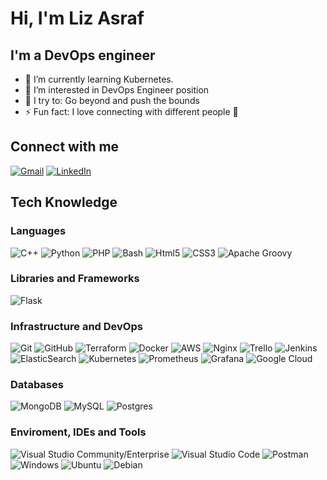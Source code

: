 # Hi, I'm Liz Asraf

## I'm a DevOps engineer
* 🌱 I’m currently learning Kubernetes.
* 👀 I’m interested in DevOps Engineer position
* 🧗 I try to: Go beyond and push the bounds
* ⚡ Fun fact: I love connecting with different people 🙌 

## Connect with me
[![Gmail](https://img.shields.io/badge/-Gmail-D14836?style=flat&logo=gmail&logoColor=white)](mailto:liz.asraf1@gmail.com)
[![LinkedIn](https://img.shields.io/badge/-LinkedIn-0077B5?style=flat&logo=linkedin&logoColor=white)](https://www.linkedin.com/in/liz-asraf-a39b2ba0/)

## Tech Knowledge

### Languages
![C++](https://img.shields.io/badge/c++-333333?style=flat&logo=c%2B%2B&logoColor=white)
  ![Python](https://img.shields.io/badge/-Python-333333?style=flat&logo=python)
  ![PHP](https://img.shields.io/badge/-PHP-333333?style=flat&logo=php)
  ![Bash](https://img.shields.io/badge/-Bash-333333?style=flat&logo=gnu-bash)
  ![Html5](https://img.shields.io/badge/-Html5-333333?style=flat&logo=html5)
  ![CSS3](https://img.shields.io/badge/-CSS3-333333?style=flat&logo=css3)
![Apache Groovy](https://img.shields.io/badge/Apache%20Groovy-333333.svg?style=flat&logo=Apache+Groovy&logoColor=white)
### Libraries and Frameworks
 ![Flask](https://img.shields.io/badge/-Flask-333333?style=flat&logo=flask)
   
### Infrastructure and DevOps
  ![Git](https://img.shields.io/badge/-Git-333333?style=flat&logo=git)
  ![GitHub](https://img.shields.io/badge/-GitHub-333333?style=flat&logo=github)
  ![Terraform](https://img.shields.io/badge/terraform-333333?style=flat&logo=terraform&logoColor=white)
  ![Docker](https://img.shields.io/badge/-Docker-333333?style=flat&logo=docker)
  ![AWS](https://img.shields.io/badge/-AWS-333333?style=flat&logo=amazon-aws&logoColor=F90)
  ![Nginx](https://img.shields.io/badge/-Nginx-333333?style=flat&logo=nginx)
  ![Trello](https://img.shields.io/badge/Trello-333333?style=flat&logo=Trello&logoColor=white)
  ![Jenkins](https://img.shields.io/badge/jenkins-333333?style=flat&logo=jenkins&logoColor=white)
 ![ElasticSearch](https://img.shields.io/badge/-ElasticSearch-333333?style=flat&logo=elasticsearch)
 ![Kubernetes](https://img.shields.io/badge/kubernetes-333333?style=flat&logo=kubernetes&logoColor=white)
 ![Prometheus](https://img.shields.io/badge/Prometheus-333333?style=flat&logo=Prometheus&logoColor=white)
 ![Grafana](https://img.shields.io/badge/grafana-333333?style=flat&logo=grafana&logoColor=white)
![Google Cloud](https://img.shields.io/badge/GoogleCloud-333333?style=flat&logo=google-cloud&logoColor=white)
 ### Databases
 ![MongoDB](https://img.shields.io/badge/MongoDB-333333?style=flat&logo=mongodb&logoColor=white)
 ![MySQL](https://img.shields.io/badge/-MySQL-333333?style=flat&logo=mysql)
![Postgres](https://img.shields.io/badge/postgres-333333?style=flat&logo=postgresql&logoColor=white)
### Enviroment, IDEs and Tools
  ![Visual Studio Community/Enterprise](https://img.shields.io/badge/-Visual%20Studio-333333?style=flat&logo=visual-studio-code&logoColor=7e10cc)
  ![Visual Studio Code](https://img.shields.io/badge/-Visual%20Studio%20Code-333333?style=flat&logo=visual-studio-code&logoColor=007ACC)
  ![Postman](https://img.shields.io/badge/-Postman-333333?style=flat&logo=postman)
  ![Windows](https://img.shields.io/badge/-Windows%2010-333333?style=flat&logo=windows)
  ![Ubuntu](https://img.shields.io/badge/-Ubuntu-333333?style=flat&logo=ubuntu)
  ![Debian](https://img.shields.io/badge/-Debian-333333?style=flat&logo=debian)

